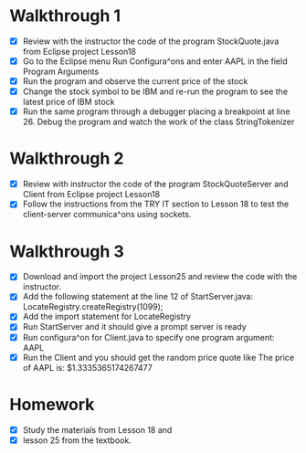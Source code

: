 # Walkthrough	1
- [x] Review with	the	instructor	the	code	of	the	program	StockQuote.java
 from	Eclipse	project	Lesson18
- [x] Go	to	the	Eclipse	menu	Run	Configura^ons	and	enter	AAPL	in	the	field Program	Arguments
- [x] Run	the	program	and	observe	the	current	price	of	the	stock
- [x] Change	the	stock	symbol	to	be	IBM	and	re-run	the	program	to	see	the latest	price	of	IBM	stock
- [x] Run	the	same	program	through	a	debugger placing	a	breakpoint	at	line	26.
Debug	the	program	and	watch	the	work of	the	class	StringTokenizer

# Walkthrough	2
- [x] Review	with	instructor	the	code	of	the	program
  StockQuoteServer	and	Client	from	Eclipse	project	Lesson18
- [x] Follow	the	instructions	from	the	TRY	IT	section	to	Lesson	18
  to	test	the	client-server	communica^ons	using	sockets.

 # Walkthrough	3
- [x] Download	and	import	the	project	Lesson25	and	review	the	code	with	the	instructor.
- [x] Add	the	following	statement	at	the	line	12	of	StartServer.java:
   LocateRegistry.createRegistry(1099);
- [x] Add	the	import	statement	for	LocateRegistry
- [x] Run	StartServer	and	it	should	give	a	prompt
   <QuoteService>	server	is	ready
- [x] Run	configura^on	for	Client.java	to	specify	one	program	argument:	AAPL
- [x] Run	the	Client	and	you	should	get	the	random	price	quote	like
   The	price	of	AAPL	is:	$1.3335365174267477

# Homework
- [x] Study	the	materials	from	Lesson	18	and
- [x] lesson	25	from	the   textbook.